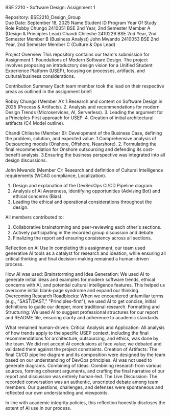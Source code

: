  BSE 2210 - Software Design: Assignment 1

Repository: BSE2210_Design_Group  
Due Date: September 18, 2025
Name	 Student ID	Program	 Year Of Study	Role
Robby Chungo	2410051	BSE	 2nd Year, 2nd Semester	Member A (Design & Principles Lead) 
Chandi Chileshe	2410226	BSE	 2nd Year, 2nd Semester	 Member B (Business Analyst)
John Mwando	2410053	BSE	 2nd Year, 2nd Semester	 Member C (Culture & Ops Lead)


Project Overview
This repository contains our team's submission for Assignment 1: Foundations of Modern Software Design. The project involves proposing an introductory design vision for a Unified Student Experience Platform (USEP), focusing on processes, artifacts, and cultural/business considerations.

 Contribution Summary
Each team member took the lead on their respective areas as outlined in the assignment brief:

Robby Chungo (Member A):
1.Research and content on Software Design in 2025 (Process & Artifacts).
2.  Analysis and recommendations for modern Design Trends (Microservices, AI, Serverless).
3.   Leading the argument for a Principles-First approach for USEP.
4.   Creation of initial architectural artifacts (C4 Model outline).

Chandi Chileshe (Member B):
Development of the Business Case, defining the problem, solution, and expected value.
1.Comprehensive analysis of  Outsourcing  models (Onshore, Offshore, Nearshore).
2. Formulating the final recommendation for Onshore outsourcing and defending its cost-benefit analysis.
3.Ensuring the business perspective was integrated into all design discussions.

John Mwando (Member C):
     Research and definition of Cultural Intelligence requirements (WCAG compliance, Localization).
1.  Design and explanation of the DevSecOps CI/CD Pipeline diagram.
2. Analysis of AI Awareness, identifying opportunities (Advising Bot) and ethical concerns (Bias).
3.  Leading the ethical and operational considerations throughout the design.

All members contributed to:
1. Collaborative brainstorming and peer-reviewing each other's sections.
2.  Actively participating in the recorded group discussion and debate.
3. Finalizing the report and ensuring consistency across all sections.

 Reflection on AI Use
In completing this assignment, our team used generative AI tools as a catalyst for research and ideation, while ensuring all critical thinking and final decision-making remained a human-driven process.

How AI was used:
 Brainstorming and Idea Generation: We used AI to generate initial ideas and examples for modern software trends, ethical concerns with AI, and potential cultural intelligence features. This helped us overcome initial blank-page syndrome and expand our thinking.
    Overcoming Research Roadblocks: When we encountered unfamiliar terms (e.g., "SAST/DAST," "Principles-first"), we used AI to get concise, initial definitions to guide our deeper, more traditional research.
    Formatting and Structuring: We used AI to suggest professional structures for our report and README file, ensuring clarity and adherence to academic standards.

What remained human-driven:
   Critical Analysis and Application: All analysis of how trends apply to the specific USEP context, including the final recommendations for architecture, outsourcing, and ethics, was done by the team. We did not accept AI conclusions at face value; we debated and validated them against the project constraints.
    Creation of Artifacts: The final CI/CD pipeline diagram and its composition were designed by the team based on our understanding of DevOps principles. AI was not used to generate diagrams.
    Combining of Ideas: Combining research from various sources, forming coherent arguments, and crafting the final narrative of our report and discussion was entirely human-led.
  The Live Discussion: The recorded conversation was an authentic, unscripted debate among team members. Our questions, challenges, and defenses were spontaneous and reflected our own understanding and viewpoints.

In line with academic integrity policies, this reflection honestly discloses the extent of AI use in our process. 